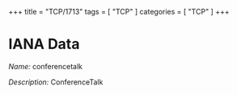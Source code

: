 +++
title = "TCP/1713"
tags = [ "TCP" ]
categories = [ "TCP" ]
+++

# IANA Data

_Name:_ conferencetalk

_Description:_ ConferenceTalk

